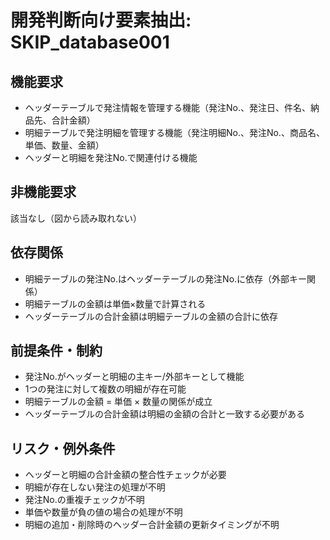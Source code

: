 # 開発判断向け要素抽出: SKIP_database001

## 機能要求
- ヘッダーテーブルで発注情報を管理する機能（発注No.、発注日、件名、納品先、合計金額）
- 明細テーブルで発注明細を管理する機能（発注明細No.、発注No.、商品名、単価、数量、金額）
- ヘッダーと明細を発注No.で関連付ける機能

## 非機能要求
該当なし（図から読み取れない）

## 依存関係
- 明細テーブルの発注No.はヘッダーテーブルの発注No.に依存（外部キー関係）
- 明細テーブルの金額は単価×数量で計算される
- ヘッダーテーブルの合計金額は明細テーブルの金額の合計に依存

## 前提条件・制約
- 発注No.がヘッダーと明細の主キー/外部キーとして機能
- 1つの発注に対して複数の明細が存在可能
- 明細テーブルの金額 = 単価 × 数量の関係が成立
- ヘッダーテーブルの合計金額は明細の金額の合計と一致する必要がある

## リスク・例外条件
- ヘッダーと明細の合計金額の整合性チェックが必要
- 明細が存在しない発注の処理が不明
- 発注No.の重複チェックが不明
- 単価や数量が負の値の場合の処理が不明
- 明細の追加・削除時のヘッダー合計金額の更新タイミングが不明
